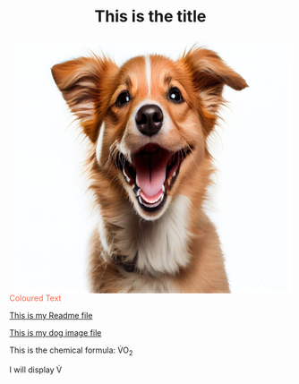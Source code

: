 <h1> <p align="center">This is the title </h1>
<img align="right" src ="smiling-dog.jpg" style width="500" height="450"> </img>
<p style="color:Tomato;"> Coloured Text </p>

<a href="readme.md"> This is my Readme file </a>

<a href="smiling-dog.jpg"> This is my dog image file </a>
<p> This is the chemical formula: V&#775O<sub>2</p>
<p> I will display V&#775; </p>
